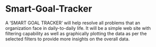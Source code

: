# Smart-Goal-Tracker
A ‘SMART GOAL TRACKER’ will help resolve all problems that an organization face in daily-to-daily life. It will be a simple web site with filtering capability as well as graphically plotting the data as per the selected filters to provide more insights on the overall data.
